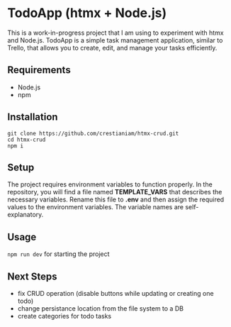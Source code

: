 # TodoApp (htmx + Node.js)

This is a work-in-progress project that I am using to experiment with htmx and Node.js. TodoApp is a simple task management application, similar to Trello, that allows you to create, edit, and manage your tasks efficiently.

## Requirements

- Node.js
- npm

## Installation
`git clone https://github.com/crestianiam/htmx-crud.git`<br/>
`cd htmx-crud`<br/>
`npm i`

## Setup
The project requires environment variables to function properly. In the repository, you will find a file named **TEMPLATE_VARS** that describes the necessary variables. Rename this file to **.env** and then assign the required values to the environment variables. The variable names are self-explanatory.

## Usage
`npm run dev` for starting the project

## Next Steps
- fix CRUD operation (disable buttons while updating or creating one todo)
- change persistance location from the file system to a DB
- create categories for todo tasks